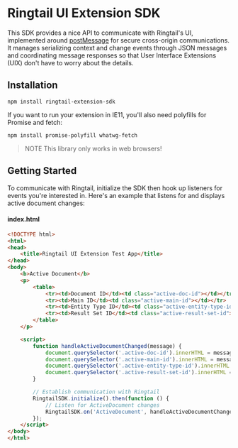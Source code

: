 # Ringtail UI Extension SDK
This SDK provides a nice API to communicate with Ringtail's UI, implemented around [postMessage](https://developer.mozilla.org/en-US/docs/Web/API/Window/postMessage) for secure cross-origin communications. It manages serializing context and change events through JSON messages and coordinating message responses so that User Interface Extensions (UIX) don't have to worry about the details.

## Installation
`npm install ringtail-extension-sdk`

If you want to run your extension in IE11, you'll also need polyfills for Promise and fetch:

`npm install promise-polyfill whatwg-fetch`

> NOTE This library only works in web browsers!

## Getting Started
To communicate with Ringtail, initialize the SDK then hook up listeners for events you're interested in. Here's an example that listens for and displays active document changes:

#### index.html
```html
<!DOCTYPE html>
<html>
<head>
    <title>Ringtail UI Extension Test App</title>
</head>
<body>
    <b>Active Document</b>
    <p>
        <table>
            <tr><td>Document ID</td><td class="active-doc-id"></td></tr>
            <tr><td>Main ID</td><td class="active-main-id"></td></tr>
            <tr><td>Entity Type ID</td><td class="active-entity-type-id"></td></tr>
            <tr><td>Result Set ID</td><td class="active-result-set-id"></td></tr>
        </table>
    </p>

    <script>
        function handleActiveDocumentChanged(message) {
            document.querySelector('.active-doc-id').innerHTML = message.data.documentId;
            document.querySelector('.active-main-id').innerHTML = message.data.mainId;
            document.querySelector('.active-entity-type-id').innerHTML = message.data.entityTypeId;
            document.querySelector('.active-result-set-id').innerHTML = message.data.resultSetId;
        }

        // Establish communication with Ringtail
        RingtailSDK.initialize().then(function () {
            // Listen for ActiveDocument changes
            RingtailSDK.on('ActiveDocument', handleActiveDocumentChanged);
        });
    </script>
</body>
</html>
```
